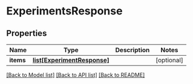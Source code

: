 # ExperimentsResponse

## Properties
Name | Type | Description | Notes
------------ | ------------- | ------------- | -------------
**items** | [**list[ExperimentResponse]**](ExperimentResponse.md) |  | [optional] 

[[Back to Model list]](../README.md#documentation-for-models) [[Back to API list]](../README.md#documentation-for-api-endpoints) [[Back to README]](../README.md)


